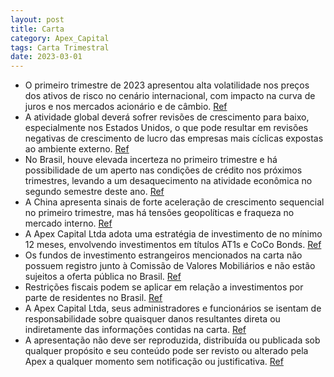 ```yaml
---
layout: post
title: Carta
category: Apex_Capital
tags: Carta Trimestral
date: 2023-03-01
---
```


- O primeiro trimestre de 2023 apresentou alta volatilidade nos preços dos ativos de risco no cenário internacional, com impacto na curva de juros e nos mercados acionário e de câmbio.
<a href="#" onclick="search_on_pdf('CARTA TRIMESTRAL | 1T2023   www.apexcapital.com.br  PALAVRA DO GESTOR – PORTFÓLIO  MAIS RACION')">Ref</a>
- A atividade global deverá sofrer revisões de crescimento para baixo, especialmente nos Estados Unidos, o que pode resultar em revisões negativas de crescimento de lucro das empresas mais cíclicas expostas ao ambiente externo.
<a href="#" onclick="search_on_pdf('prêmio de risco de ações que se encontra elevado (bolsa está barata), e a queda do custo de capital ')">Ref</a>
- No Brasil, houve elevada incerteza no primeiro trimestre e há possibilidade de um aperto nas condições de crédito nos próximos trimestres, levando a um desaquecimento na atividade econômica no segundo semestre deste ano.
<a href="#" onclick="search_on_pdf('produzir um aperto nas condições de crédito nos próximos trimestres. Isso deve contribuir, por sua v')">Ref</a>
- A China apresenta sinais de forte aceleração de crescimento sequencial no primeiro trimestre, mas há tensões geopolíticas e fraqueza no mercado interno.
<a href="#" onclick="search_on_pdf('longo período de disrupções causadas pelo vírus. Assim, considerando uma perspectiva de forte aceler')">Ref</a>
- A Apex Capital Ltda adota uma estratégia de investimento de no mínimo 12 meses, envolvendo investimentos em títulos AT1s e CoCo Bonds.
<a href="#" onclick="search_on_pdf('Apex Capital Ltda .  .  .')">Ref</a>
- Os fundos de investimento estrangeiros mencionados na carta não possuem registro junto à Comissão de Valores Mobiliários e não estão sujeitos a oferta pública no Brasil.
<a href="#" onclick="search_on_pdf('FUNDOS DE INVESTIMENTO SEJA EFETUADA CONSIDERANDO, NO MÍNIMO, 12 (DOZE) MESES. OS FUNDOS DE INVESTIM')">Ref</a>
- Restrições fiscais podem se aplicar em relação a investimentos por parte de residentes no Brasil.
<a href="#" onclick="search_on_pdf('CONSEQUENTEMENTE, NÃO ESTÃO SUJEITOS A OFERTA PÚBLICA NO BRASIL. ADICIONALMENTE, RESTRIÇÕES DE NATUR')">Ref</a>
- A Apex Capital Ltda, seus administradores e funcionários se isentam de responsabilidade sobre quaisquer danos resultantes direta ou indiretamente das informações contidas na carta.
<a href="#" onclick="search_on_pdf('E FUNCIONÁRIOS ISENTAM-SE DE RESPONSABILIDADE SOBRE QUAISQUER DANOS RESULTANTES DIRETA OU INDIRETAME')">Ref</a>
- A apresentação não deve ser reproduzida, distribuída ou publicada sob qualquer propósito e seu conteúdo pode ser revisto ou alterado pela Apex a qualquer momento sem notificação ou justificativa.
<a href="#" onclick="search_on_pdf('QUALQUER PROPÓSITO E SEU CONTEÚDO PODE SER REVISTO OU ALTERADO PELA APEX A QUALQUER TEMPO INDEPENDEN')">Ref</a>

